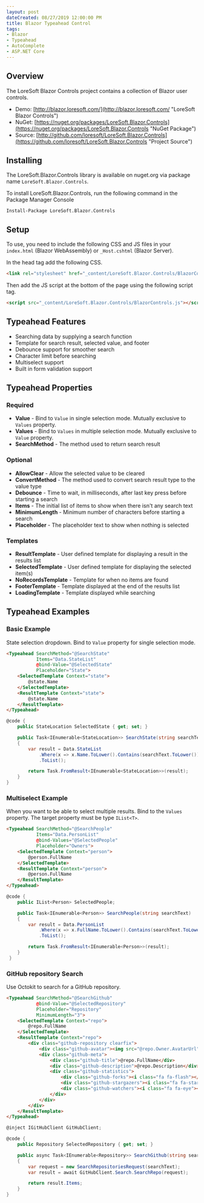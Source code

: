 ```yaml
---
layout: post
dateCreated: 08/27/2019 12:00:00 PM
title: Blazor Typeahead Control
tags:
- Blazor
- Typeahead
- AutoComplete
- ASP.NET Core
---
```


## Overview

The LoreSoft Blazor Controls project contains a collection of Blazor user controls.

* Demo: [http://blazor.loresoft.com/](http://blazor.loresoft.com/ "LoreSoft Blazor Controls")
* NuGet: [https://nuget.org/packages/LoreSoft.Blazor.Controls](https://nuget.org/packages/LoreSoft.Blazor.Controls "NuGet Package")
* Source: [http://github.com/loresoft/LoreSoft.Blazor.Controls](https://github.com/loresoft/LoreSoft.Blazor.Controls "Project Source")

## Installing

The LoreSoft.Blazor.Controls library is available on nuget.org via package name `LoreSoft.Blazor.Controls`.

To install LoreSoft.Blazor.Controls, run the following command in the Package Manager Console

```shell
Install-Package LoreSoft.Blazor.Controls
```

## Setup

To use, you need to include the following CSS and JS files in your `index.html` (Blazor WebAssembly) or `_Host.cshtml` (Blazor Server).

In the head tag add the following CSS.

```html
<link rel="stylesheet" href="_content/LoreSoft.Blazor.Controls/BlazorControls.css" />
```

Then add the JS script at the bottom of the page using the following script tag.

```html
<script src="_content/LoreSoft.Blazor.Controls/BlazorControls.js"></script>
```

## Typeahead Features

* Searching data by supplying a search function
* Template for search result, selected value, and footer
* Debounce support for smoother search
* Character limit before searching
* Multiselect support
* Built in form validation support

## Typeahead Properties

### Required

* **Value** - Bind to `Value` in single selection mode.  Mutually exclusive to `Values` property.
* **Values** - Bind to `Values` in multiple selection mode.  Mutually exclusive to `Value` property.
* **SearchMethod** - The method used to return search result

### Optional

* **AllowClear** - Allow the selected value to be cleared
* **ConvertMethod** - The method used to convert search result type to the value type
* **Debounce** - Time to wait, in milliseconds, after last key press before starting a search
* **Items** - The initial list of items to show when there isn't any search text
* **MinimumLength** - Minimum number of characters before starting a search
* **Placeholder** - The placeholder text to show when nothing is selected

### Templates

* **ResultTemplate** - User defined template for displaying a result in the results list
* **SelectedTemplate** - User defined template for displaying the selected item(s)
* **NoRecordsTemplate** - Template for when no items are found
* **FooterTemplate** - Template displayed at the end of the results list
* **LoadingTemplate** - Template displayed while searching

## Typeahead Examples

### Basic Example

State selection dropdown.  Bind to `Value` property for single selection mode.

```html
<Typeahead SearchMethod="@SearchState"
           Items="Data.StateList"
           @bind-Value="@SelectedState"
           Placeholder="State">
    <SelectedTemplate Context="state">
        @state.Name
    </SelectedTemplate>
    <ResultTemplate Context="state">
        @state.Name
    </ResultTemplate>
</Typeahead>
```

```csharp
@code {
    public StateLocation SelectedState { get; set; }

    public Task<IEnumerable<StateLocation>> SearchState(string searchText)
    {
        var result = Data.StateList
            .Where(x => x.Name.ToLower().Contains(searchText.ToLower()))
            .ToList();

        return Task.FromResult<IEnumerable<StateLocation>>(result);
    }
}
```

### Multiselect Example

When you want to be able to select multiple results.  Bind to the `Values` property.  The target property must be type `IList<T>`.

```html
<Typeahead SearchMethod="@SearchPeople"
           Items="Data.PersonList"
           @bind-Values="@SelectedPeople"
           Placeholder="Owners">
    <SelectedTemplate Context="person">
        @person.FullName
    </SelectedTemplate>
    <ResultTemplate Context="person">
        @person.FullName
    </ResultTemplate>
</Typeahead>
```

```csharp
@code {
    public IList<Person> SelectedPeople;

    public Task<IEnumerable<Person>> SearchPeople(string searchText)
    {
        var result = Data.PersonList
            .Where(x => x.FullName.ToLower().Contains(searchText.ToLower()))
            .ToList();

        return Task.FromResult<IEnumerable<Person>>(result);
    }
 }
 ```

### GitHub repository Search</h3>

Use Octokit to search for a GitHub repository.

```html
<Typeahead SearchMethod="@SearchGithub"
           @bind-Value="@SelectedRepository"
           Placeholder="Repository"
           MinimumLength="3">
    <SelectedTemplate Context="repo">
        @repo.FullName
    </SelectedTemplate>
    <ResultTemplate Context="repo">
        <div class="github-repository clearfix">
            <div class="github-avatar"><img src="@repo.Owner.AvatarUrl"></div>
            <div class="github-meta">
                <div class="github-title">@repo.FullName</div>
                <div class="github-description">@repo.Description</div>
                <div class="github-statistics">
                    <div class="github-forks"><i class="fa fa-flash"></i> @repo.ForksCount Forks</div>
                    <div class="github-stargazers"><i class="fa fa-star"></i> @repo.StargazersCount Stars</div>
                    <div class="github-watchers"><i class="fa fa-eye"></i> @repo.SubscribersCount Watchers</div>
                </div>
            </div>
        </div>
    </ResultTemplate>
</Typeahead>
```

```csharp
@inject IGitHubClient GitHubClient;

@code {
    public Repository SelectedRepository { get; set; }

    public async Task<IEnumerable<Repository>> SearchGithub(string searchText)
    {
        var request = new SearchRepositoriesRequest(searchText);
        var result = await GitHubClient.Search.SearchRepo(request);

        return result.Items;
    }
}
```
